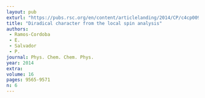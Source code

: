 ```yaml
---
layout: pub
exturl: "https://pubs.rsc.org/en/content/articlelanding/2014/CP/c4cp00939h#!divAbstract"
title: "Diradical character from the local spin analysis"
authors:
 - Ramos-Cordoba
 - E.
 - Salvador
 - P.
journal: Phys. Chem. Chem. Phys.
year: 2014
extra: 
volume: 16
pages: 9565-9571
n: 6
---
```

